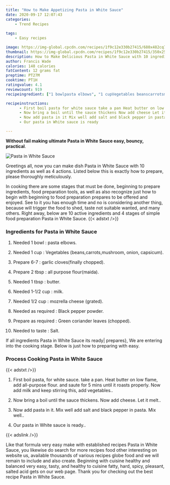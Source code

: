 ```yaml
---
title: "How to Make Appetizing Pasta in White Sauce"
date: 2020-09-17 12:07:43
categories:
    - Trend Recipes
    
tags:
    - Easy recipes

image: https://img-global.cpcdn.com/recipes/1f9c12e330b27415/680x482cq70/pasta-in-white-sauce-recipe-main-photo.jpg
thumbnail: https://img-global.cpcdn.com/recipes/1f9c12e330b27415/350x250cq70/pasta-in-white-sauce-recipe-main-photo.jpg
description: How to Make Delicious Pasta in White Sauce with 10 ingredients and 4 stages of easy cooking.
author: Francis Wade
calories: 148 calories
fatContent: 12 grams fat
preptime: PT27M
cooktime: PT1H
ratingvalue: 4.1
reviewcount: 919
recipeingredient: ["1 bowlpasta elbows", "1 cupVegetables beanscarrotsmushroom onion capsicum", "6-7garlic clovesfinally chopped", "2 tbspall purpose flourmaida", "1 tbspbutter", "1-1/2 cupmilk", "1/2 cupmozrella cheese grated", "as requiredBlack pepper powder", "as requiredGreen coriander leaves chopped", "to tasteSalt"]

recipeinstructions: 
      - First boil pasta for white sauce take a pan Heat butter on low flame add allpurpose flour and saute for 5 mins until it roasts properly Now add milk and keep stirring this add vegetables 
      - Now bring a boil until the sauce thickens Now add cheese Let it melt 
      - Now add pasta in it Mix well add salt and black pepper in pasta Mix well 
      - Our pasta in White sauce is ready

---
```




**Without fail making ultimate Pasta in White Sauce easy, bouncy, practical**. 


![Pasta in White Sauce](https://img-global.cpcdn.com/recipes/1f9c12e330b27415/680x482cq70/pasta-in-white-sauce-recipe-main-photo.jpg "Pasta in White Sauce")




Greetings all, now you can make dish Pasta in White Sauce with 10 ingredients as well as 4 actions. Listed below this is exactly how to prepare, please thoroughly meticulously.

In cooking there are some stages that must be done, beginning to prepare ingredients, food preparation tools, as well as also recognize just how to begin with beginning to food preparation prepares to be offered and enjoyed. See to it you has enough time and no is considering another thing, because will trigger the food to shed, taste not suitable wanted, and many others. Right away, below are 10 active ingredients and 4 stages of simple food preparation Pasta in White Sauce.
{{< adstxt />}}

### Ingredients for Pasta in White Sauce


1. Needed 1 bowl : pasta elbows.

1. Needed 1 cup : Vegetables (beans,carrots,mushroom, onion, capsicum).

1. Prepare 6-7 : garlic cloves(finally chopped).

1. Prepare 2 tbsp : all purpose flour(maida).

1. Needed 1 tbsp : butter.

1. Needed 1-1/2 cup : milk.

1. Needed 1/2 cup : mozrella cheese (grated).

1. Needed as required : Black pepper powder.

1. Prepare as required : Green coriander leaves (chopped).

1. Needed to taste : Salt.



If all ingredients Pasta in White Sauce its ready| prepares}, We are entering into the cooking stage. Below is just how to preparing with easy.

### Process Cooking Pasta in White Sauce

{{< adstxt />}}


1. First boil pasta, for white sauce. take a pan. Heat butter on low flame, add all-purpose flour. and saute for 5 mins until it roasts properly. Now add milk and keep stirring this, add vegetables..



1. Now bring a boil until the sauce thickens. Now add cheese. Let it melt..



1. Now add pasta in it. Mix well add salt and black pepper in pasta. Mix well..



1. Our pasta in White sauce is ready..





{{< adslink />}}

Like that formula very easy make with established recipes Pasta in White Sauce, you likewise do search for more recipes food other interesting on website us, available thousands of various recipes globe food and we will remain to include and also create. Beginning with cuisine healthy and balanced very easy, tasty, and healthy to cuisine fatty, hard, spicy, pleasant, salted acid gets on our web page. Thank you for checking out the best recipe Pasta in White Sauce.
